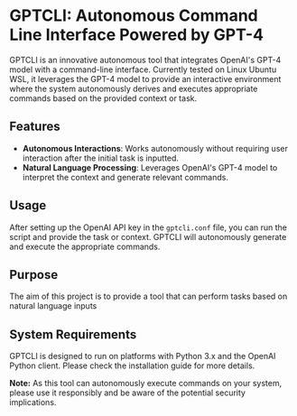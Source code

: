 # GPTCLI: Autonomous Command Line Interface Powered by GPT-4

GPTCLI is an innovative autonomous tool that integrates OpenAI's GPT-4 model with a command-line interface. Currently tested on Linux Ubuntu WSL, it leverages the GPT-4 model to provide an interactive environment where the system autonomously derives and executes appropriate commands based on the provided context or task.

## Features

- **Autonomous Interactions**: Works autonomously without requiring user interaction after the initial task is inputted.
- **Natural Language Processing**: Leverages OpenAI's GPT-4 model to interpret the context and generate relevant commands.

## Usage

After setting up the OpenAI API key in the `gptcli.conf` file, you can run the script and provide the task or context. GPTCLI will autonomously generate and execute the appropriate commands. 

## Purpose

The aim of this project is to provide a tool that can perform tasks based on natural language inputs


## System Requirements

GPTCLI is designed to run on platforms with Python 3.x and the OpenAI Python client. Please check the installation guide for more details.

**Note:** As this tool can autonomously execute commands on your system, please use it responsibly and be aware of the potential security implications.

